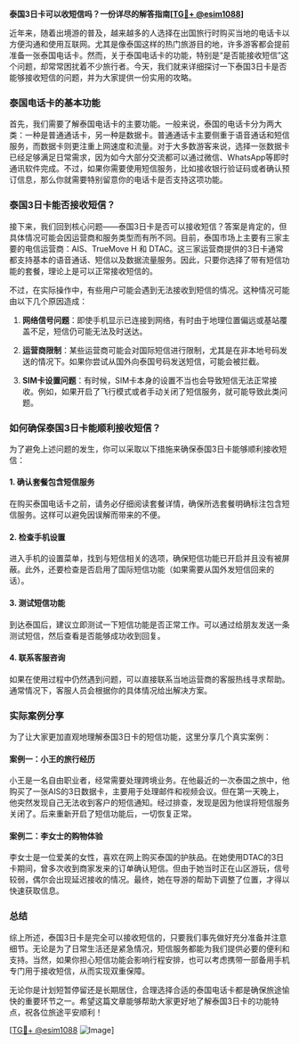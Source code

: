**泰国3日卡可以收短信吗？一份详尽的解答指南[[TG💪+ @esim1088](https://t.me/s/esim1088)]**

近年来，随着出境游的普及，越来越多的人选择在出国旅行时购买当地的电话卡以方便沟通和使用互联网。尤其是像泰国这样的热门旅游目的地，许多游客都会提前准备一张泰国电话卡。然而，关于泰国电话卡的功能，特别是“是否能接收短信”这个问题，却常常困扰着不少旅行者。今天，我们就来详细探讨一下泰国3日卡是否能够接收短信的问题，并为大家提供一份实用的攻略。

### 泰国电话卡的基本功能

首先，我们需要了解泰国电话卡的主要功能。一般来说，泰国的电话卡分为两大类：一种是普通通话卡，另一种是数据卡。普通通话卡主要侧重于语音通话和短信服务，而数据卡则更注重上网速度和流量。对于大多数游客来说，选择一张数据卡已经足够满足日常需求，因为如今大部分交流都可以通过微信、WhatsApp等即时通讯软件完成。不过，如果你需要使用短信服务，比如接收银行验证码或者确认预订信息，那么你就需要特别留意你的电话卡是否支持这项功能。

### 泰国3日卡能否接收短信？

接下来，我们回到核心问题——泰国3日卡是否可以接收短信？答案是肯定的，但具体情况可能会因运营商和服务类型而有所不同。目前，泰国市场上主要有三家主要的电信运营商：AIS、TrueMove H 和 DTAC。这三家运营商提供的3日卡通常都支持基本的语音通话、短信以及数据流量服务。因此，只要你选择了带有短信功能的套餐，理论上是可以正常接收短信的。

不过，在实际操作中，有些用户可能会遇到无法接收到短信的情况。这种情况可能由以下几个原因造成：

1. **网络信号问题**：即使手机显示已连接到网络，有时由于地理位置偏远或基站覆盖不足，短信仍可能无法及时送达。
   
2. **运营商限制**：某些运营商可能会对国际短信进行限制，尤其是在非本地号码发送的情况下。如果你尝试从国外向泰国号码发送短信，可能会被拦截。

3. **SIM卡设置问题**：有时候，SIM卡本身的设置不当也会导致短信无法正常接收。例如，如果开启了飞行模式或者手动关闭了短信服务，就可能导致此类问题。

### 如何确保泰国3日卡能顺利接收短信？

为了避免上述问题的发生，你可以采取以下措施来确保泰国3日卡能够顺利接收短信：

#### 1. 确认套餐包含短信服务
在购买泰国电话卡之前，请务必仔细阅读套餐详情，确保所选套餐明确标注包含短信服务。这样可以避免因误解而带来的不便。

#### 2. 检查手机设置
进入手机的设置菜单，找到与短信相关的选项，确保短信功能已开启并且没有被屏蔽。此外，还要检查是否启用了国际短信功能（如果需要从国外发短信回来的话）。

#### 3. 测试短信功能
到达泰国后，建议立即测试一下短信功能是否正常工作。可以通过给朋友发送一条测试短信，然后查看是否能够成功收到回复。

#### 4. 联系客服咨询
如果在使用过程中仍然遇到问题，可以直接联系当地运营商的客服热线寻求帮助。通常情况下，客服人员会根据你的具体情况给出解决方案。

### 实际案例分享

为了让大家更加直观地理解泰国3日卡的短信功能，这里分享几个真实案例：

#### 案例一：小王的旅行经历
小王是一名自由职业者，经常需要处理跨境业务。在他最近的一次泰国之旅中，他购买了一张AIS的3日数据卡，主要用于处理邮件和视频会议。但在第一天晚上，他突然发现自己无法收到客户的短信通知。经过排查，发现是因为他误将短信服务关闭了。后来重新开启了短信功能后，一切恢复正常。

#### 案例二：李女士的购物体验
李女士是一位爱美的女性，喜欢在网上购买泰国的护肤品。在她使用DTAC的3日卡期间，曾多次收到商家发来的订单确认短信。但由于她当时正在山区游玩，信号较弱，偶尔会出现延迟接收的情况。最终，她在导游的帮助下调整了位置，才得以快速获取信息。

### 总结

综上所述，泰国3日卡是完全可以接收短信的，只要我们事先做好充分准备并注意细节。无论是为了日常生活还是紧急情况，短信服务都能为我们提供必要的便利和支持。当然，如果你担心短信功能会影响行程安排，也可以考虑携带一部备用手机专门用于接收短信，从而实现双重保障。

无论你是计划短暂停留还是长期居住，合理选择合适的泰国电话卡都是确保旅途愉快的重要环节之一。希望这篇文章能够帮助大家更好地了解泰国3日卡的功能特点，祝各位旅途平安顺利！

[[TG💪+ @esim1088](https://t.me/s/esim1088) ![Image](https://i.postimg.cc/4NQfJmqS/Snipaste-2025-05-13-00-14-12.png)]